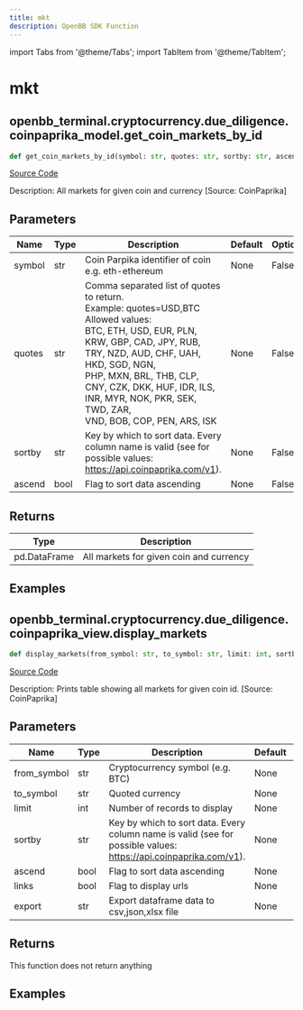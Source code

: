 ```yaml
---
title: mkt
description: OpenBB SDK Function
---
```


import Tabs from '@theme/Tabs';
import TabItem from '@theme/TabItem';

# mkt

<Tabs>
<TabItem value="model" label="Model" default>

## openbb_terminal.cryptocurrency.due_diligence.coinpaprika_model.get_coin_markets_by_id

```python title='openbb_terminal/cryptocurrency/due_diligence/coinpaprika_model.py'
def get_coin_markets_by_id(symbol: str, quotes: str, sortby: str, ascend: bool) -> DataFrame
```
[Source Code](https://github.com/OpenBB-finance/OpenBBTerminal/tree/main/openbb_terminal/cryptocurrency/due_diligence/coinpaprika_model.py#L189)

Description: All markets for given coin and currency [Source: CoinPaprika]

## Parameters

| Name | Type | Description | Default | Optional |
| ---- | ---- | ----------- | ------- | -------- |
| symbol | str | Coin Parpika identifier of coin e.g. eth-ethereum | None | False |
| quotes | str | Comma separated list of quotes to return.<br/>Example: quotes=USD,BTC<br/>Allowed values:<br/>BTC, ETH, USD, EUR, PLN, KRW, GBP, CAD, JPY, RUB, TRY, NZD, AUD, CHF, UAH, HKD, SGD, NGN,<br/>PHP, MXN, BRL, THB, CLP, CNY, CZK, DKK, HUF, IDR, ILS, INR, MYR, NOK, PKR, SEK, TWD, ZAR,<br/>VND, BOB, COP, PEN, ARS, ISK | None | False |
| sortby | str | Key by which to sort data. Every column name is valid (see for possible values:<br/>https://api.coinpaprika.com/v1). | None | False |
| ascend | bool | Flag to sort data ascending | None | False |

## Returns

| Type | Description |
| ---- | ----------- |
| pd.DataFrame | All markets for given coin and currency |

## Examples



</TabItem>
<TabItem value="view" label="View">

## openbb_terminal.cryptocurrency.due_diligence.coinpaprika_view.display_markets

```python title='openbb_terminal/cryptocurrency/due_diligence/coinpaprika_view.py'
def display_markets(from_symbol: str, to_symbol: str, limit: int, sortby: str, ascend: bool, links: bool, export: str) -> None
```
[Source Code](https://github.com/OpenBB-finance/OpenBBTerminal/tree/main/openbb_terminal/cryptocurrency/due_diligence/coinpaprika_view.py#L242)

Description: Prints table showing all markets for given coin id. [Source: CoinPaprika]

## Parameters

| Name | Type | Description | Default | Optional |
| ---- | ---- | ----------- | ------- | -------- |
| from_symbol | str | Cryptocurrency symbol (e.g. BTC) | None | False |
| to_symbol | str | Quoted currency | None | False |
| limit | int | Number of records to display | None | False |
| sortby | str | Key by which to sort data. Every column name is valid (see for possible values:<br/>https://api.coinpaprika.com/v1). | None | False |
| ascend | bool | Flag to sort data ascending | None | False |
| links | bool | Flag to display urls | None | False |
| export | str | Export dataframe data to csv,json,xlsx file | None | False |

## Returns

This function does not return anything

## Examples



</TabItem>
</Tabs>